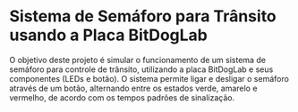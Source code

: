 # Sistema de Semáforo para Trânsito usando a Placa BitDogLab

O objetivo deste projeto é simular o funcionamento de um sistema de semáforo para controle de trânsito, utilizando a placa BitDogLab e seus componentes (LEDs e botão). O sistema permite ligar e desligar o semáforo através de um botão, alternando entre os estados verde, amarelo e vermelho, de acordo com os tempos padrões de sinalização.


